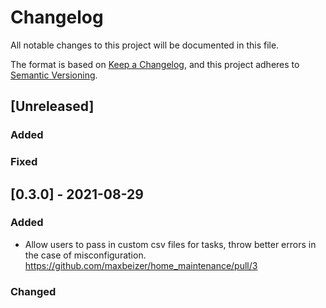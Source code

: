 # Changelog

All notable changes to this project will be documented in this file.

The format is based on [Keep a Changelog](https://keepachangelog.com/en/1.0.0/),
and this project adheres to [Semantic Versioning](https://semver.org/spec/v2.0.0.html).

## [Unreleased]

### Added

### Fixed

## [0.3.0] - 2021-08-29

### Added

- Allow users to pass in custom csv files for tasks, throw better errors in the case of misconfiguration. https://github.com/maxbeizer/home_maintenance/pull/3

### Changed
